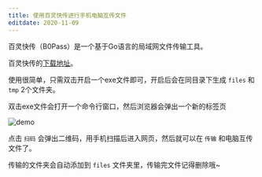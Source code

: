 ```yaml
---
title: 使用百灵快传进行手机电脑互传文件
editdate: 2020-11-09
---
```


百灵快传（B0Pass）是一个基于Go语言的局域网文件传输工具。

百灵快传的[下载地址](https://github.com/bitepeng/b0pass/releases)。

使用很简单，只需双击开启一个exe文件即可，开启后会在同目录下生成 `files` 和 `tmp` 2个文件夹。

双击exe文件会打开一个命令行窗口，然后浏览器会弹出一个新的标签页

![demo](https://cdn.jsdelivr.net/gh/Melody-of-Oblivion/MoOpics@main/images/posts/useb0p/demo.png)

点击 `扫码` 会弹出二维码，用手机扫描后进入网页，然后就可以在 `传输` 和电脑互传文件了。

传输的文件夹会自动添加到 `files` 文件夹里，传输完文件记得删除哦~